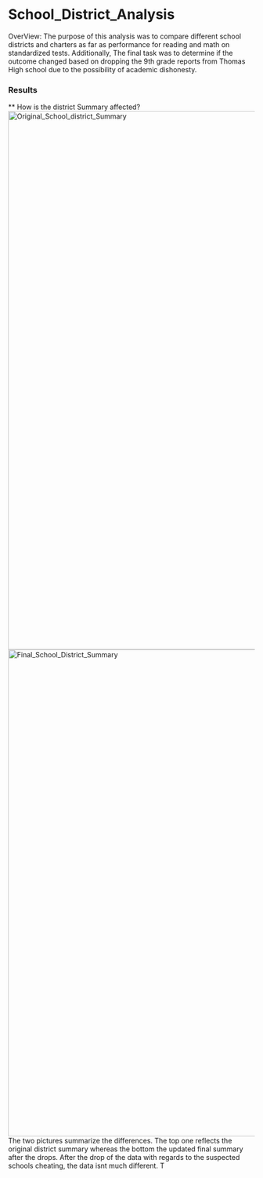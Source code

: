 # School_District_Analysis
OverView: The purpose of this analysis was to compare different school districts and charters as far as performance for reading and math on standardized tests. Additionally, The final task was to determine if the outcome changed based on dropping the 9th grade reports from Thomas High school due to the possibility of academic dishonesty. 
### Results
** How is the district Summary affected?
<img width="1097" alt="Original_School_district_Summary" src="https://user-images.githubusercontent.com/100330488/159140730-7eaa7d4d-c518-4047-82aa-bd910ddf3a1f.png">
<img width="992" alt="Final_School_District_Summary" src="https://user-images.githubusercontent.com/100330488/159140828-5b421612-efda-460f-93bb-6e52e4329c60.png">
The two pictures summarize the differences. The top one reflects the original district summary whereas the bottom the updated final summary after the drops. After the drop of the data with regards to the suspected schools cheating, the data isnt much different. T
